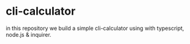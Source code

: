 # cli-calculator
in this repository we build a simple cli-calculator using with typescript, node.js &amp; inquirer.
